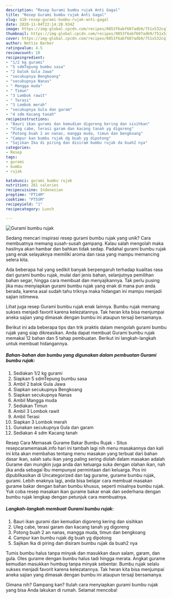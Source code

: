 ```yaml
---
description: "Resep Gurami bumbu rujak Anti Gagal"
title: "Resep Gurami bumbu rujak Anti Gagal"
slug: 410-resep-gurami-bumbu-rujak-anti-gagal
date: 2020-11-04T22:14:20.934Z
image: https://img-global.cpcdn.com/recipes/0853f6abf607adb9/751x532cq70/gurami-bumbu-rujak-foto-resep-utama.jpg
thumbnail: https://img-global.cpcdn.com/recipes/0853f6abf607adb9/751x532cq70/gurami-bumbu-rujak-foto-resep-utama.jpg
cover: https://img-global.cpcdn.com/recipes/0853f6abf607adb9/751x532cq70/gurami-bumbu-rujak-foto-resep-utama.jpg
author: Nettie Barber
ratingvalue: 4.5
reviewcount: 10
recipeingredient:
- "1/2 kg gurami"
- "5 sdmTepung bumbu sasa"
- "2 balok Gula Jawa"
- "secukupnya Bengkoang"
- "secukupnya Nanas"
- " Mangga muda"
- " Timun"
- "3 Lombok rawit"
- " Terasi"
- "3 Lombok merah"
- "secukupnya Gula dan garam"
- "4 sdm Kacang tanah"
recipeinstructions:
- "Bauri ikan gurami dan kemudian digoreng kering dan sisihkan"
- "Uleg cabe, terasi garam dan kacang tanah yg digoreng"
- "Potong buah 2 an nanas, mangga muda, timun dan bengkoang"
- "Campur kan bumbu rujak dg buah yg dipotong"
- "Sajikan Ika di piring dan disiram bumbu rujak da buah2 nya"
categories:
- Resep
tags:
- gurami
- bumbu
- rujak

katakunci: gurami bumbu rujak 
nutrition: 261 calories
recipecuisine: Indonesian
preptime: "PT14M"
cooktime: "PT55M"
recipeyield: "1"
recipecategory: Lunch

---
```



![Gurami bumbu rujak](https://img-global.cpcdn.com/recipes/0853f6abf607adb9/751x532cq70/gurami-bumbu-rujak-foto-resep-utama.jpg)

Sedang mencari inspirasi resep gurami bumbu rujak yang unik? Cara membuatnya memang susah-susah gampang. Kalau salah mengolah maka hasilnya akan hambar dan bahkan tidak sedap. Padahal gurami bumbu rujak yang enak selayaknya memiliki aroma dan rasa yang mampu memancing selera kita.

Ada beberapa hal yang sedikit banyak berpengaruh terhadap kualitas rasa dari gurami bumbu rujak, mulai dari jenis bahan, selanjutnya pemilihan bahan segar, hingga cara membuat dan menyajikannya. Tak perlu pusing jika mau menyiapkan gurami bumbu rujak yang enak di mana pun anda berada, karena asal sudah tahu triknya maka hidangan ini mampu menjadi sajian istimewa.

Lihat juga resep Gurami bumbu rujak enak lainnya. Bumbu rujak memang sukses menjadi favorit karena kelezatannya. Tak heran kita bisa menjumpai aneka sajian yang dimasak dengan bumbu ini ataupun tersaji bersamanya.


Berikut ini ada beberapa tips dan trik praktis dalam mengolah gurami bumbu rujak yang siap dikreasikan. Anda dapat membuat Gurami bumbu rujak memakai 12 bahan dan 5 tahap pembuatan. Berikut ini langkah-langkah untuk membuat hidangannya.

<!--inarticleads1-->

##### Bahan-bahan dan bumbu yang digunakan dalam pembuatan Gurami bumbu rujak:

1. Sediakan 1/2 kg gurami
1. Siapkan 5 sdmTepung bumbu sasa
1. Ambil 2 balok Gula Jawa
1. Siapkan secukupnya Bengkoang
1. Siapkan secukupnya Nanas
1. Ambil  Mangga muda
1. Sediakan  Timun
1. Ambil 3 Lombok rawit
1. Ambil  Terasi
1. Siapkan 3 Lombok merah
1. Gunakan secukupnya Gula dan garam
1. Sediakan 4 sdm Kacang tanah


Resep Cara Memasak Gurame Bakar Bumbu Rujak - Situs resepcaramemasak.info hari ini tambah lagi nih menu masakannya dan kali ini kita akan membahas tentang menu masakan yang terbuat dari bahan dasar ikan, salah satu ikan yang paling sering diolah dalam masakan adalah Gurame dan mungkin juga anda dan keluarga suka dengan olahan ikan, nah jika anda sebagai Ibu mempunyai permintaan dari keluarga. Pos ini dipublikasikan di Uncategorized dan tag gurame, gurame bumbu rujak, gurami. Lebih enaknya lagi, anda bisa belajar cara membuat masakan gurame bakar dengan bahan bumbu khusus, seperti misalnya bumbu rujak. Yuk coba resep masakan ikan gurame bakar enak dan sederhana dengan bumbu rujak lengkap dengan petunjuk cara membuatnya. 

<!--inarticleads2-->

##### Langkah-langkah membuat Gurami bumbu rujak:

1. Bauri ikan gurami dan kemudian digoreng kering dan sisihkan
1. Uleg cabe, terasi garam dan kacang tanah yg digoreng
1. Potong buah 2 an nanas, mangga muda, timun dan bengkoang
1. Campur kan bumbu rujak dg buah yg dipotong
1. Sajikan Ika di piring dan disiram bumbu rujak da buah2 nya


Tumis bumbu halus tanpa minyak dan masukkan daun salam, garam, dan gula. Oles gurame dengan bumbu halus tadi hingga merata. Angkat gurame kemudian masukkan humbug tanpa minyak sebentar. Bumbu rujak selalu sukses menjadi favorit karena kelezatannya. Tak heran kita bisa menjumpai aneka sajian yang dimasak dengan bumbu ini ataupun tersaji bersamanya. 

Gimana nih? Gampang kan? Itulah cara menyiapkan gurami bumbu rujak yang bisa Anda lakukan di rumah. Selamat mencoba!

